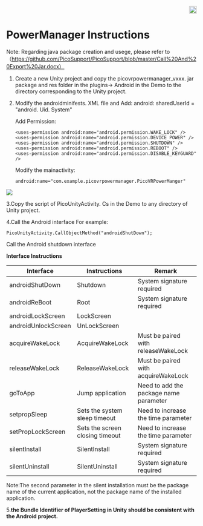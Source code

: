 <p align="right"><a href="https://github.com/PicoSupport/PicoSupport" target="_blank"> <img src="https://github.com/PicoSupport/PicoSupport/blob/master/Assets/home.png" width="20"/> </a></p>

# PowerManager Instructions

Note: Regarding java package creation and usege, please refer to （https://github.com/PicoSupport/PicoSupport/blob/master/Call%20And%20Export%20Jar.docx）

1. Create a new Unity project and copy the picovrpowermanager_vxxx. jar package and res folder in the plugins-> Android in the Demo to the directory corresponding to the Unity project.

2. Modify the androidminifests. XML file and Add: android: sharedUserId = "android. Uid. System"

   Add Permission:

   ```
   <uses-permission android:name="android.permission.WAKE_LOCK" />
   <uses-permission android:name="android.permission.DEVICE_POWER" />
   <uses-permission android:name="android.permission.SHUTDOWN" />
   <uses-permission android:name="android.permission.REBOOT" />
   <uses-permission android:name="android.permission.DISABLE_KEYGUARD" />
   ```

   Modify the mainactivity:

   ```
   android:name="com.example.picovrpowermanager.PicoVRPowerManger"
   ```
  ![](https://github.com/PicoSupport/PicoVRPowerManager/blob/master/01.png)

3.Copy the script of PicoUnityActivity. Cs in the Demo to any directory of Unity project.

4.Call the Android interface For example:

```
PicoUnityActivity.CallObjectMethod("androidShutDown");
```

Call the Android  shutdown interface 

**Interface Instructions**

| Interface           | Instructions                    | Remark                                 |
| ------------------- | ------------------------------- | -------------------------------------- |
| androidShutDown     | Shutdown                        | System signature required              |
| androidReBoot       | Root                            | System signature required              |
| androidLockScreen   | LockScreen                      |                                        |
| androidUnlockScreen | UnLockScreen                    |                                        |
| acquireWakeLock     | AcquireWakeLock                 | Must be paired with releaseWakeLock    |
| releaseWakeLock     | ReleaseWakeLock                 | Must be paired with acquireWakeLock    |
| goToApp             | Jump application                | Need to add the package name parameter |
| setpropSleep        | Sets the system sleep timeout   | Need to increase the time parameter    |
| setPropLockScreen   | Sets the screen closing timeout | Need to increase the time parameter    |
| silentInstall       | SilentInstall                   | System signature required              |
| silentUninstall     | SilentUninstall                 | System signature required              |

Note:The second parameter in the silent installation must be the package name of the current application, not the package name of the installed application.

5.**the Bundle Identifier of PlayerSetting in Unity should be consistent with the Android project.**
